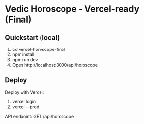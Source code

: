 # Vedic Horoscope - Vercel-ready (Final)

## Quickstart (local)
1. cd vercel-horoscope-final
2. npm install
3. npm run dev
4. Open http://localhost:3000/api/horoscope

## Deploy
Deploy with Vercel:
1. vercel login
2. vercel --prod

API endpoint: GET /api/horoscope